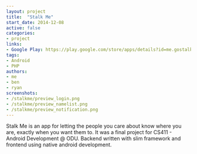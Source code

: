 ```yaml
---
layout: project
title:  "Stalk Me"
start_date: 2014-12-08
active: false
categories:
- project
links:
- Google Play: https://play.google.com/store/apps/details?id=me.gostalk.stalkme
tags:
- Android
- PHP
authors:
- me
- ben
- ryan
screenshots:
- /stalkme/preview_login.png
- /stalkme/preview_namelist.png
- /stalkme/preview_notification.png
---
```


Stalk Me is an app for letting the people you care about know where you are, exactly when you want them to. It was a final project for CS411 - Android Development @ ODU. Backend written with slim framework and frontend using native android development.
